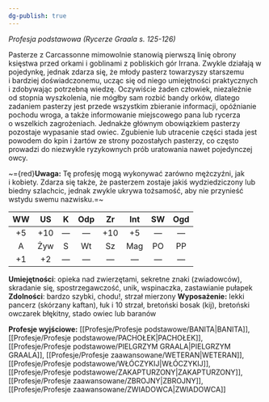 ```yaml
---
dg-publish: true
---
```

*Profesja podstawowa (Rycerze Graala s. 125-126)*

Pasterze z Carcassonne mimowolnie stanowią pierwszą linię obrony księstwa przed orkami i goblinami z pobliskich gór Irrana. Zwykle działają w pojedynkę, jednak zdarza się, że młody pasterz towarzyszy starszemu i bardziej doświadczonemu, ucząc się od niego umiejętności praktycznych i zdobywając potrzebną wiedzę. Oczywiście żaden człowiek, niezależnie od stopnia wyszkolenia, nie mógłby sam rozbić bandy orków, dlatego zadaniem pasterzy jest przede wszystkim zbieranie informacji, opóźnianie pochodu wroga, a także informowanie miejscowego pana lub rycerza o wszelkich zagrożeniach. Jednakże głównym obowiązkiem pasterzy pozostaje wypasanie stad owiec. Zgubienie lub utracenie części stada jest powodem do kpin i żartów ze strony pozostałych pasterzy, co często prowadzi do niezwykle ryzykownych prób uratowania nawet pojedynczej owcy.

~={red}**Uwaga:** Tę profesję mogą wykonywać zarówno mężczyźni, jak i kobiety. Zdarza się także, że pasterzem zostaje jakiś wydziedziczony lub biedny szlachcic, jednak zwykle ukrywa tożsamość, aby nie przynieść wstydu swemu nazwisku.=~

| WW  | US  |  K  | Odp | Zr  | Int | SW  | Ogd |
|:---:|:---:|:---:|:---:|:---:|:---:|:---:|:---:|
| +5  | +10 |  —  |  —  | +10 | +5  |  —  |  —  |
|  A  | Żyw |  S  | Wt  | Sz  | Mag | PO  | PP  |
| +1  | +2  |  —  |  —  |  —  |  —  |  —  |  —  |
**Umiejętności**: opieka nad zwierzętami, sekretne znaki (zwiadowców), skradanie się, spostrzegawczość, unik, wspinaczka, zastawianie pułapek
**Zdolności**: bardzo szybki, chodu!, strzał mierzony
**Wyposażenie:** lekki pancerz (skórzany kaftan), łuk i 10 strzał, bretoński bosak (kij), bretoński owczarek błękitny, stado owiec lub baranów

**Profesje wyjściowe:** [[Profesje/Profesje podstawowe/BANITA\|BANITA]], [[Profesje/Profesje podstawowe/PACHOŁEK\|PACHOŁEK]], [[Profesje/Profesje podstawowe/PIELGRZYM GRAALA\|PIELGRZYM GRAALA]], [[Profesje/Profesje zaawansowane/WETERAN\|WETERAN]], [[Profesje/Profesje podstawowe/WŁÓCZYKIJ\|WŁÓCZYKIJ]], [[Profesje/Profesje podstawowe/ZAKAPTURZONY\|ZAKAPTURZONY]], [[Profesje/Profesje zaawansowane/ZBROJNY\|ZBROJNY]], [[Profesje/Profesje zaawansowane/ZWIADOWCA\|ZWIADOWCA]]